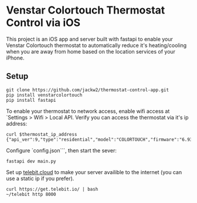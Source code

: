 # Venstar Colortouch Thermostat Control via iOS

This project is an iOS app and server built with fastapi to enable your Venstar Colortouch thermostat to automatically reduce it's heating/cooling when you are away from home based on the location services of your iPhone.

## Setup

```
git clone https://github.com/jackw2/thermostat-control-app.git
pip install venstarcolortouch
pip install fastapi
```

To enable your thermostat to network access, enable wifi access at `Settings > Wifi > Local API. Verify you can access the thermostat via it's ip address:

```
curl $thermostat_ip_address
{"api_ver":9,"type":"residential","model":"COLORTOUCH","firmware":"6.93"}
```

Configure `config.json```, then start the sever:

```
fastapi dev main.py
```

Set up [telebit.cloud](https://telebit.cloud/) to make your server availible to the internet (you can use a static ip if you prefer).

```
curl https://get.telebit.io/ | bash
~/telebit http 8000
```